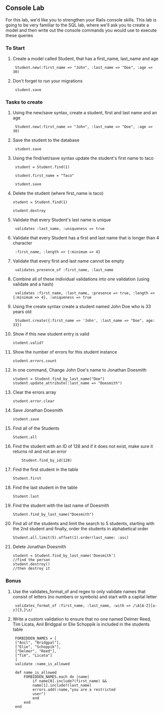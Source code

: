 ## Console Lab

For this lab, we'd like you to strengthen your Rails console skills. This lab is going to be very familiar to the SQL lab, where we'll ask you to create a model and then write out the console commands you would use to execute these queries

### To Start

1. Create a model called Student, that has a first_name, last_name and age
	
		Student.new(:first_name => "John", :last_name => "Doe", :age => 30)


2. Don't forget to run your migrations
	
		student.save

### Tasks to create

1. Using the new/save syntax, create a student, first and last name and an age
	
		Student.new(:first_name => "John", :last_name => "Doe", :age => 30)
		
2. Save the student to the database
	
		student.save
	
3. Using the find/set/save syntax update the student's first name to taco
	
		student = Student.find(1)
	
		student.first_name = "Taco"
	
		student.save

	
 4. Delete the student (where first_name is taco)
	
		student = Student.find(1)
	
		student.destroy

5. Validate that every Student's last name is unique
	
		validates :last_name, :uniqueness => true

6. Validate that every Student has a first and last name that is longer than 4 character
	
		:first_name, :length => {:minimum => 4}

7. Validate that every first and last name cannot be empty
	
		validates_presence_of :first_name, :last_name

8. Combine all of these individual validations into one validation (using validate and a hash) 

		validates :first_name, :last_name, :presence => true, :length => {:minimum => 4}, :uniqueness => true
	
9. Using the create syntax create a student named John Doe who is 33 years old
	
		Student.create({:first_name => 'John', :last_name => "Doe", age: 33})
	
10. Show if this new student entry is valid
	
		student.valid?
	
11. Show the number of errors for this student instance
	
		student.errors.count
	
12. In one command, Change John Doe's name to Jonathan Doesmith

		student = Student.find_by_last_name("Doe") student.update_attribute(:last_name => "Doesmith")
	
13. Clear the errors array

		student.error.clear
	

13. Save Jonathan Doesmith
	
		student.save
	
14. Find all of the Students
	
		Student.all
	
15. Find the student with an ID of 128 and if it does not exist, make sure it returns nil and not an error
		
			Student.find_by_id(128)

	
16. Find the first student in the table
	
		Student.first
	
17. Find the last student in the table
	
		Student.last
		
18. Find the student with the last name of Doesmith

		Student.find_by_last_name("Doesmith")
	
19. Find all of the students and limit the search to 5 students, starting with the 2nd student and finally, order the students in alphabetical order
	
		Student.all.limit(5).offset(1).order(last_name: :asc)


20. Delete Jonathan Doesmith

		student = Student.find_by_last_name('Doesmith')
		//find the person
		student.destroy()
		//then destroy it

### Bonus
1. Use the validates_format_of and regex to only validate names that consist of letters (no numbers or symbols) and start with a capital letter

		validates_format_of :first_name, :last_name, :with => /\A[A-Z][a-z]{3,}\z/
	
2. Write a custom validation to ensure that no one named Delmer Reed, Tim Licata, Anil Bridgpal or Elie Schoppik is included in the students table

		FORBIDDEN_NAMES = [
    	["Anil", "Bridgpal"],
    	["Elie", "Schoppik"],
    	["Delmer", "Reed"],
    	["Tim", "Licata"]
  		]
  		validate :name_is_allowed

  		def name_is_allowed
    		FORBIDDEN_NAMES.each do |name|
      			if name[0].include?(first_name) &&
      			name[1].include?(last_name)
          		errors.add(:name,"you are a restricted
          		user")
      			end
    		end
  		end


